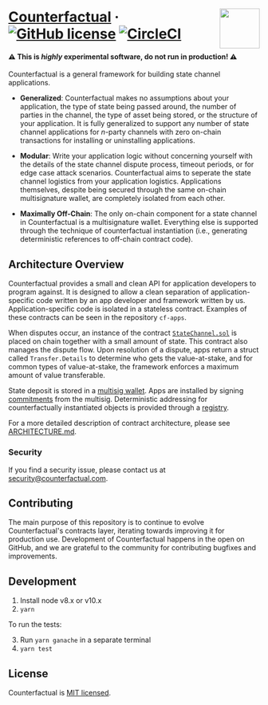 # [Counterfactual](https://counterfactual.com) &middot; <img align="right" src="https://static1.squarespace.com/static/59ee6243268b96cc1fb2b14a/t/5af73bca1ae6cf80fc1cc250/1529369816810/?format=1500w" height="80px" /> [![GitHub license](https://img.shields.io/badge/license-MIT-blue.svg)](https://github.com/facebook/react/blob/master/LICENSE) [![CircleCI](https://circleci.com/gh/counterfactual/contracts.svg?style=shield&circle-token=755f90dc490099c4e5f4334f16355a6262158bcf)](https://circleci.com/gh/counterfactual/contracts)

#### ⚠️️️ This is _highly_ experimental software, do not run in production! ️️⚠️️️

Counterfactual is a general framework for building state channel applications.

- **Generalized**: Counterfactual makes no assumptions about your application, the type of state being passed around, the number of parties in the channel, the type of asset being stored, or the structure of your application. It is fully generalized to support any number of state channel applications for _n_-party channels with zero on-chain transactions for installing or uninstalling applications.

- **Modular**: Write your application logic without concerning yourself with the details of the state channel dispute process, timeout periods, or for edge case attack scenarios. Counterfactual aims to seperate the state channel logistics from your application logistics. Applications themselves, despite being secured through the same on-chain multisignature wallet, are completely isolated from each other.

- **Maximally Off-Chain**: The only on-chain component for a state channel in Counterfactual is a multisignature wallet. Everything else is supported through the technique of counterfactual instantiation (i.e., generating deterministic references to off-chain contract code).

## Architecture Overview

Counterfactual provides a small and clean API for application developers to program against. It is designed to allow a clean separation of application-specific code written by an app developer and framework written by us. Application-specific code is isolated in a stateless contract. Examples of these contracts can be seen in the repository `cf-apps`.

When disputes occur, an instance of the contract [`StateChannel.sol`](./contracts/StateChannel.sol) is placed on chain together with a small amount of state. This contract also manages the dispute flow. Upon resolution of a dispute, apps return a struct called `Transfer.Details` to determine who gets the value-at-stake, and for common types of value-at-stake, the framework enforces a maximum amount of value transferable.

State deposit is stored in a [multisig wallet](./contracts/MinimumViableMultisig.sol). Apps are installed by signing [commitments](./contracts/delegateTargets/ConditionalTransfer.sol) from the multisig. Deterministic addressing for counterfactually instantiated objects is provided through a [registry](./contracts/Registry.sol).

For a more detailed description of contract architecture, please see [ARCHITECTURE.md](./ARCHITECTURE.md).

### Security

If you find a security issue, please contact us at security@counterfactual.com.

## Contributing

The main purpose of this repository is to continue to evolve Counterfactual's contracts layer, iterating towards improving it for production use. Development of Counterfactual happens in the open on GitHub, and we are grateful to the community for contributing bugfixes and improvements.

## Development

1.  Install node v8.x or v10.x
2.  `yarn`

To run the tests:

3.  Run `yarn ganache` in a separate terminal
4.  `yarn test`

## License

Counterfactual is [MIT licensed](./LICENSE).
